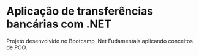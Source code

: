 #  Aplicação de transferências bancárias com .NET
Projeto desenvolvido no Bootcamp .Net Fudamentals aplicando conceitos de POO.
